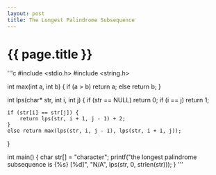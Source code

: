 ```yaml
---
layout: post
title: The Longest Palindrome Subsequence
---
```


# {{ page.title }}

'''c
#include <stdio.h>
#include <string.h>

int max(int a, int b) {
	if (a > b) return a;
	else return b;
}

int lps(char* str, int i, int j)
{
	if (str == NULL) return 0;
	if (i == j) return 1;

	if (str[i] == str[j]) {
		return lps(str, i + 1, j - 1) + 2;
	}
	else return max(lps(str, i, j - 1), lps(str, i + 1, j));
}

int main()
{
	char str[] = "character";
	printf("the longest palindrome subsequence is {%s} [%d]", "N/A", lps(str, 0, strlen(str)));
}
'''
